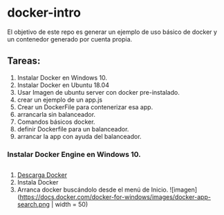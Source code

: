 # docker-intro
El objetivo de este repo es generar un ejemplo de uso básico de docker y un contenedor generado por cuenta propia. 
## Tareas: 
1. Instalar Docker en Windows 10. 
1. Instalar Docker en Ubuntu 18.04
1. Usar Imagen de ubuntu server con docker pre-instalado. 
2. crear un ejemplo de un app.js 
3. Crear un DockerFile para contenerizar esa app.
4. arrancarla sin balanceador. 
5. Comandos básicos docker. 
6. definir Dockerfile para un balanceador. 
7. arrancar la app con ayuda del balanceador.
### Instalar Docker Engine en Windows 10.
##
1. [Descarga Docker](https://download.docker.com/win/stable/Docker%20for%20Windows%20Installer.exe)
2. Instala Docker
3. Arranca docker buscándolo desde el menú de Inicio.
![imagen](https://docs.docker.com/docker-for-windows/images/docker-app-search.png | width = 50)
